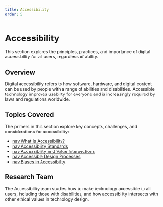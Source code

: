 ```yaml
---
title: Accessibility
order: 5
---
```


# Accessibility

This section explores the principles, practices, and importance of digital accessibility for all users, regardless of ability.

## Overview

Digital accessibility refers to how software, hardware, and digital content can be used by people with a range of abilities and disabilities. Accessible technology improves usability for everyone and is increasingly required by laws and regulations worldwide.

## Topics Covered

The primers in this section explore key concepts, challenges, and considerations for accessibility:

- [nav:What Is Accessibility?](whatIsAccessibility)
- [nav:Accessibility Standards](accStandards)
- [nav:Accessibility and Value Intersections](valueIntersection)
- [nav:Accessible Design Processes](designProcesses)
- [nav:Biases in Accessibility](accBiases)

## Research Team

The Accessibility team studies how to make technology accessible to all users, including those with disabilities, and how accessibility intersects with other ethical values in technology design.

